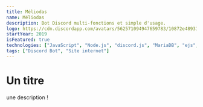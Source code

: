 ```yaml
---
title: Méliodas
name: Méliodas
description: Bot Discord multi-fonctions et simple d'usage.
logo: https://cdn.discordapp.com/avatars/562571094947659783/10872e489314925e4c4b2ff328acb448.png?size=1024
startYear: 2019
isFeatured: true
technologies: ["JavaScript", "Node.js", "discord.js", "MariaDB", "ejs", "express"]
tags: ["Discord Bot", "Site internet"]
---
```


# Un titre

une description !
